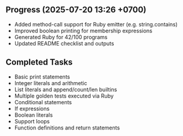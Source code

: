 ## Progress (2025-07-20 13:26 +0700)
- Added method-call support for Ruby emitter (e.g. string.contains)
- Improved boolean printing for membership expressions
- Generated Ruby for 42/100 programs
- Updated README checklist and outputs

## Completed Tasks
- Basic print statements
- Integer literals and arithmetic
- List literals and append/count/len builtins
- Multiple golden tests executed via Ruby
- Conditional statements
- If expressions
- Boolean literals
- Support loops
- Function definitions and return statements

